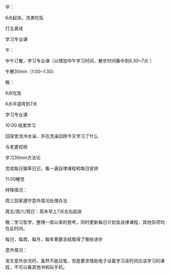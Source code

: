 早：

6点起床，洗漱吃饭

打五禽戏

学习专业课



午：

中午订餐，学习专业课（以增加中午学习时间，散步时间集中到6.30~7点 ）

午睡30min（1:00~1:30）



晚：

6点吃饭

6点半遛弯到7点

学习专业课

10:00 结束学习

回宿舍洗冷水澡，并在洗澡回顾今天学习了什么

与老婆视频

学习30min方法论

完成每日锄草日记，看一遍自律课程和每日安排

11:00睡觉



特殊情况：

周三回家遵守意外情况处理办法

周五/周六/周日：周末早上7点左右起床

晚：学习哲学，整理一周以来的思考，同时更新每日计划及自律课程，其他杂项均在此时间。

每日，每周，每月，每年需要总结取得了哪些进步



意外情况：

发生意外状况时，虽然不能动笔，但是要求借助电子设备学习该时间应该学习的课程，不可以看其他书和玩手机。

